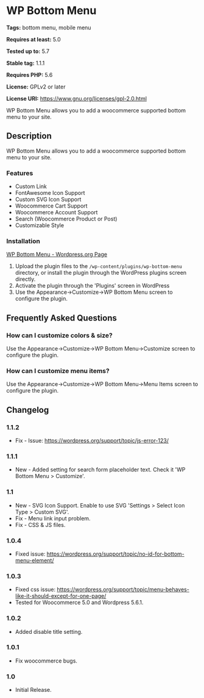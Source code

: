 # WP Bottom Menu #
**Tags:** bottom menu, mobile menu

**Requires at least:** 5.0

**Tested up to:** 5.7

**Stable tag:** 1.1.1

**Requires PHP:** 5.6

**License:** GPLv2 or later

**License URI:** https://www.gnu.org/licenses/gpl-2.0.html

WP Bottom Menu allows you to add a woocommerce supported bottom menu to your site.

## Description ##

WP Bottom Menu allows you to add a woocommerce supported bottom menu to your site.

### Features ###
* Custom Link
* FontAwesome Icon Support
* Custom SVG Icon Support
* Woocommerce Cart Support
* Woocommerce Account Support
* Search (Woocommerce Product or Post)
* Customizable Style


### Installation ###

[WP Bottom Menu - Wordpress.org Page](https://wordpress.org/plugins/wp-bottom-menu/)

1. Upload the plugin files to the `/wp-content/plugins/wp-bottom-menu` directory, or install the plugin through the WordPress plugins screen directly.
1. Activate the plugin through the 'Plugins' screen in WordPress
1. Use the Appearance->Customize->WP Bottom Menu screen to configure the plugin.

## Frequently Asked Questions ##

### How can I customize colors & size? ###

Use the Appearance->Customize->WP Bottom Menu->Customize screen to configure the plugin.

### How can I customize menu items? ###

Use the Appearance->Customize->WP Bottom Menu->Menu Items screen to configure the plugin.



## Changelog ##

### 1.1.2 ###
* Fix - Issue: https://wordpress.org/support/topic/js-error-123/

### 1.1.1 ###
* New - Added setting for search form placeholder text. Check it 'WP Bottom Menu > Customize'.

### 1.1 ###
* New - SVG Icon Support. Enable to use SVG 'Settings > Select Icon Type > Custom SVG'.
* Fix - Menu link input problem.
* Fix - CSS & JS files.

### 1.0.4 ###
* Fixed issue: https://wordpress.org/support/topic/no-id-for-bottom-menu-element/

### 1.0.3 ###
* Fixed css issue: https://wordpress.org/support/topic/menu-behaves-like-it-should-except-for-one-page/
* Tested for Woocommerce 5.0 and Wordpress 5.6.1.

### 1.0.2 ###
* Added disable title setting.

### 1.0.1 ###
* Fix woocommerce bugs.

### 1.0 ###
* Initial Release.


